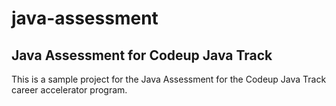 # java-assessment
## Java Assessment for Codeup Java Track

This is a sample project for the Java Assessment for the Codeup Java Track career accelerator program.

